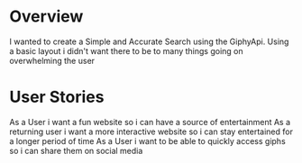 # Overview
I wanted to create a Simple and Accurate Search using the GiphyApi. Using a basic layout i didn't want there to be to many things going on overwhelming the user

# User Stories
As a User i want a fun website so i can have a source of entertainment
As a returning user i want a more interactive website so i can stay entertained for a longer period of time
As a User i want to be able to quickly access giphs so i can share them on social media

